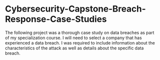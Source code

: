 # Cybersecurity-Capstone-Breach-Response-Case-Studies
The following project was a thorough case study on data breaches as part of my specialization course. I will need to select a company that has experienced a data breach. I was required to include information about the characteristics of the attack as well as details about the specific data breach.
